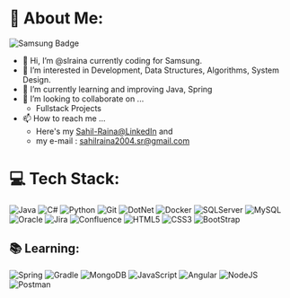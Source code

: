 # 👀 About Me:
![Samsung Badge](https://img.shields.io/badge/Samsung-1428A0.svg?style=for-the-badge&logo=Samsung&logoColor=white)
- 👋 Hi, I’m @slraina currently coding for Samsung.
- 💫 I’m interested in Development, Data Structures, Algorithms, System Design. 
- 🌱 I’m currently learning and improving Java, Spring
- 💞️ I’m looking to collaborate on ...
    - Fullstack Projects     
- 📫 How to reach me ... 
    - Here's my [Sahil-Raina@LinkedIn](https://www.linkedin.com/in/sahilrainab/) and 
    - my e-mail : sahilraina2004.sr@gmail.com

# 💻 Tech Stack:
![Java](https://img.shields.io/badge/java-%23ED8B00.svg?style=for-the-badge&logo=openjdk&logoColor=white) 
![C#](https://img.shields.io/badge/CSharp-512BD4.svg?style=for-the-badge&logo=CSharp&logoColor=white) 
![Python](https://img.shields.io/badge/Python-3776AB.svg?style=for-the-badge&logo=Python&logoColor=white)
![Git](https://img.shields.io/badge/Git-F05032.svg?style=for-the-badge&logo=Git&logoColor=white) 
![DotNet](https://img.shields.io/badge/.NET-512BD4.svg?style=for-the-badge&logo=dotnet&logoColor=white)
![Docker](https://img.shields.io/badge/docker-%230db7ed.svg?style=for-the-badge&logo=docker&logoColor=white) 
![SQLServer](https://img.shields.io/badge/Microsoft%20SQL%20Server-CC2927?logo=microsoftsqlserver&logoColor=fff&style=for-the-badge)
![MySQL](https://img.shields.io/badge/mysql-%2300000f.svg?style=for-the-badge&logo=mysql&logoColor=white) 
![Oracle](https://img.shields.io/badge/Oracle-F80000.svg?style=for-the-badge&logo=Oracle&logoColor=white) 
![Jira](https://img.shields.io/badge/jira-%230A0FFF.svg?style=for-the-badge&logo=jira&logoColor=white) 
![Confluence](https://img.shields.io/badge/Confluence-172B4D.svg?style=for-the-badge&logo=Confluence&logoColor=white)
![HTML5](https://img.shields.io/badge/html5-%23E34F26.svg?style=for-the-badge&logo=html5&logoColor=white) 
![CSS3](https://img.shields.io/badge/css3-%231572B6.svg?style=for-the-badge&logo=css3&logoColor=white) 
![BootStrap](https://img.shields.io/badge/Bootstrap-7952B3.svg?style=for-the-badge&logo=Bootstrap&logoColor=white)

## 📚 Learning:
![Spring](https://img.shields.io/badge/spring-%236DB33F.svg?style=for-the-badge&logo=spring&logoColor=white)
![Gradle](https://img.shields.io/badge/Gradle-02303A.svg?style=for-the-badge&logo=Gradle&logoColor=white) 
![MongoDB](https://img.shields.io/badge/MongoDB-%234ea94b.svg?style=for-the-badge&logo=mongodb&logoColor=white) 
![JavaScript](https://img.shields.io/badge/javascript-%23323330.svg?style=for-the-badge&logo=javascript&logoColor=%23F7DF1E) 
![Angular](https://img.shields.io/badge/angular-%23DD0031.svg?style=for-the-badge&logo=angular&logoColor=white) 
![NodeJS](https://img.shields.io/badge/node.js-6DA55F?style=for-the-badge&logo=node.js&logoColor=white) 
![Postman](https://img.shields.io/badge/Postman-FF6C37?style=for-the-badge&logo=postman&logoColor=white) 


<!---
slraina/slraina is a ✨ special ✨ repository because its `README.md` (this file) appears on your GitHub profile.
You can click the Preview link to take a look at your changes.
--->
